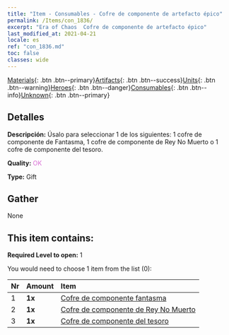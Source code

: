 ```yaml
---
title: "Item - Consumables - Cofre de componente de artefacto épico"
permalink: /Items/con_1836/
excerpt: "Era of Chaos  Cofre de componente de artefacto épico"
last_modified_at: 2021-04-21
locale: es
ref: "con_1836.md"
toc: false
classes: wide
---
```

 [Materials](/es/Items/){: .btn .btn--primary}[Artifacts](/es/Items/Artifacts/){: .btn .btn--success}[Units](/es/Items/Units/){: .btn .btn--warning}[Heroes](/es/Items/Heroes/){: .btn .btn--danger}[Consumables](/es/Items/Consumables/){: .btn .btn--info}[Unknown](/es/Items/Unknown/){: .btn .btn--primary}

## Detalles
 **Descripción:** Úsalo para seleccionar 1 de los siguientes: 1 cofre de componente de Fantasma, 1 cofre de componente de Rey No Muerto o 1 cofre de componente del tesoro.

 **Quality:** <span style="color: #DA70D6">OK</span>

 **Type:** Gift

## Gather

  None

## This item contains:

 **Required Level to open:** 1

 You would need to choose 1 item from the list (0):

  | Nr | Amount |     Item    |
  |:---|:-------|:------------|
  | 1 |  **1x** | [Cofre de componente fantasma](/es/Items/con_1339/) |  | 
  | 2 |  **1x** | [Cofre de componente de Rey No Muerto](/es/Items/con_1340/) |  | 
  | 3 |  **1x** | [Cofre de componente del tesoro](/es/Items/con_1383/) |  | 
